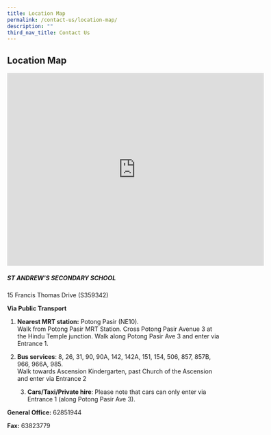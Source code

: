 ```yaml
---
title: Location Map
permalink: /contact-us/location-map/
description: ""
third_nav_title: Contact Us
---
```

## Location Map

<iframe loading="lazy" allowfullscreen="" style="border:0;" height="450" width="600" src="https://www.google.com/maps/embed?pb=!1m18!1m12!1m3!1d3988.741274977913!2d103.86382221473917!3d1.3313364990289926!2m3!1f0!2f0!3f0!3m2!1i1024!2i768!4f13.1!3m3!1m2!1s0x31da177f33542353%3A0xd4ff36ecc9ab09c7!2sSt%20Andrew's%20Secondary%20School!5e0!3m2!1sen!2ssg!4v1663219443934!5m2!1sen!2ssg"></iframe>

##### ST ANDREW'S SECONDARY SCHOOL

15 Francis Thomas Drive (S359342)
 

**Via Public Transport**
 
1.  **Nearest MRT station:** Potong Pasir (NE10).  
Walk from Potong Pasir MRT Station. Cross Potong Pasir Avenue 3 at the Hindu Temple junction. Walk along Potong Pasir Ave 3 and enter via Entrance 1. 
		
2.  **Bus services**: 8, 26, 31, 90, 90A, 142, 142A, 151, 154, 506, 857, 857B, 966, 966A, 985.  
    Walk towards Ascension Kindergarten, past Church of the Ascension and enter via Entrance 2  
      
    3. **Cars/Taxi/Private hire**: Please note that cars can only enter via Entrance 1 (along Potong Pasir Ave 3).

**General Office:** 62851944

**Fax:** 63823779